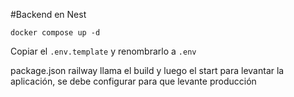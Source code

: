 #Backend en Nest

`````
docker compose up -d
``````


Copiar el ``.env.template`` y renombrarlo a ``.env``


package.json
railway llama el build y luego el start para levantar la aplicación, se debe configurar para que levante producción 
